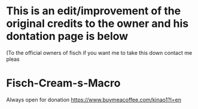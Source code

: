 # This is an edit/improvement of the original credits to the owner and his dontation page is below

(To the official owners of fisch if you want me to take this down contact me pleas

# Fisch-Cream-s-Macro
Always open for donation https://www.buymeacoffee.com/kinao1?l=en

